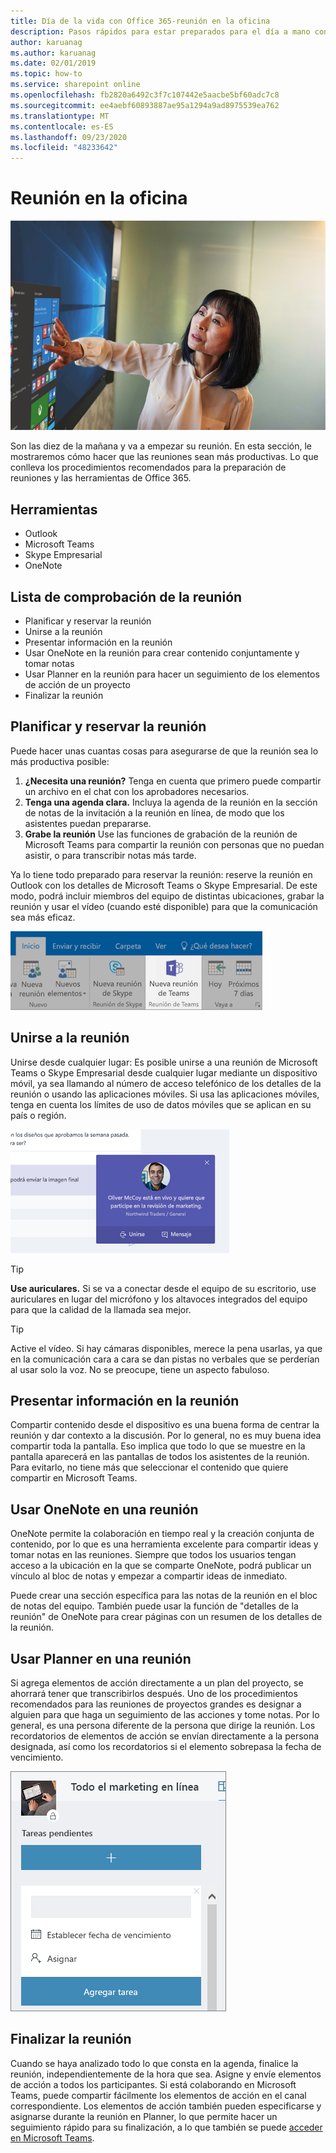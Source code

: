```yaml
---
title: Día de la vida con Office 365-reunión en la oficina
description: Pasos rápidos para estar preparados para el día a mano con Office 365
author: karuanag
ms.author: karuanag
ms.date: 02/01/2019
ms.topic: how-to
ms.service: sharepoint online
ms.openlocfilehash: fb2820a6492c3f7c107442e5aacbe5bf60adc7c8
ms.sourcegitcommit: ee4aebf60893887ae95a1294a9ad8975539ea762
ms.translationtype: MT
ms.contentlocale: es-ES
ms.lasthandoff: 09/23/2020
ms.locfileid: "48233642"
---
```

# <a name="meeting-at-the-office"></a>Reunión en la oficina

![Visual de recorrido](media/ditl_meeting.png)

Son las diez de la mañana y va a empezar su reunión. En esta sección, le mostraremos cómo hacer que las reuniones sean más productivas.  Lo que conlleva los procedimientos recomendados para la preparación de reuniones y las herramientas de Office 365.  

## <a name="tools"></a>Herramientas
- Outlook
- Microsoft Teams
- Skype Empresarial
- OneNote

## <a name="checklist-for-your-meeting"></a>Lista de comprobación de la reunión
- Planificar y reservar la reunión
- Unirse a la reunión
- Presentar información en la reunión
- Usar OneNote en la reunión para crear contenido conjuntamente y tomar notas
- Usar Planner en la reunión para hacer un seguimiento de los elementos de acción de un proyecto
- Finalizar la reunión
 
## <a name="plan-and-book-your-meeting"></a>Planificar y reservar la reunión
Puede hacer unas cuantas cosas para asegurarse de que la reunión sea lo más productiva posible:

1. **¿Necesita una reunión?** Tenga en cuenta que primero puede compartir un archivo en el chat con los aprobadores necesarios.  
1. **Tenga una agenda clara.**  Incluya la agenda de la reunión en la sección de notas de la invitación a la reunión en línea, de modo que los asistentes puedan prepararse.
1. **Grabe la reunión** Use las funciones de grabación de la reunión de Microsoft Teams para compartir la reunión con personas que no puedan asistir, o para transcribir notas más tarde.  

Ya lo tiene todo preparado para reservar la reunión: reserve la reunión en Outlook con los detalles de Microsoft Teams o Skype Empresarial. De este modo, podrá incluir miembros del equipo de distintas ubicaciones, grabar la reunión y usar el vídeo (cuando esté disponible) para que la comunicación sea más eficaz. 

![Teams en Outlook ](media/ditl_teamsoutlook.png)

## <a name="join-a-meeting"></a>Unirse a la reunión
Unirse desde cualquier lugar: Es posible unirse a una reunión de Microsoft Teams o Skype Empresarial desde cualquier lugar mediante un dispositivo móvil, ya sea llamando al número de acceso telefónico de los detalles de la reunión o usando las aplicaciones móviles. Si usa las aplicaciones móviles, tenga en cuenta los límites de uso de datos móviles que se aplican en su país o región.

![Notificación para unirse a una reunión de Teams](media/ditl_teamsjoin.png)

> [!TIP]
> **Use auriculares.** Si se va a conectar desde el equipo de su escritorio, use auriculares en lugar del micrófono y los altavoces integrados del equipo para que la calidad de la llamada sea mejor.

> [!TIP]
> Active el vídeo. Si hay cámaras disponibles, merece la pena usarlas, ya que en la comunicación cara a cara se dan pistas no verbales que se perderían al usar solo la voz. No se preocupe, tiene un aspecto fabuloso. 

## <a name="present-information-in-a-meeting"></a>Presentar información en la reunión
Compartir contenido desde el dispositivo es una buena forma de centrar la reunión y dar contexto a la discusión. Por lo general, no es muy buena idea compartir toda la pantalla. Eso implica que todo lo que se muestre en la pantalla aparecerá en las pantallas de todos los asistentes de la reunión. Para evitarlo, no tiene más que seleccionar el contenido que quiere compartir en Microsoft Teams. 

## <a name="use-onenote-in-a-meeting"></a>Usar OneNote en una reunión
OneNote permite la colaboración en tiempo real y la creación conjunta de contenido, por lo que es una herramienta excelente para compartir ideas y tomar notas en las reuniones. Siempre que todos los usuarios tengan acceso a la ubicación en la que se comparte OneNote, podrá publicar un vínculo al bloc de notas y empezar a compartir ideas de inmediato.

Puede crear una sección específica para las notas de la reunión en el bloc de notas del equipo. También puede usar la función de "detalles de la reunión" de OneNote para crear páginas con un resumen de los detalles de la reunión.

## <a name="use-planner-in-a-meeting"></a>Usar Planner en una reunión
Si agrega elementos de acción directamente a un plan del proyecto, se ahorrará tener que transcribirlos después. Uno de los procedimientos recomendados para las reuniones de proyectos grandes es designar a alguien para que haga un seguimiento de las acciones y tome notas. Por lo general, es una persona diferente de la persona que dirige la reunión. Los recordatorios de elementos de acción se envían directamente a la persona designada, así como los recordatorios si el elemento sobrepasa la fecha de vencimiento. 

![Tarea de Planner](media/ditl_task.png)

## <a name="end-a-meeting"></a>Finalizar la reunión
Cuando se haya analizado todo lo que consta en la agenda, finalice la reunión, independientemente de la hora que sea. Asigne y envíe elementos de acción a todos los participantes. Si está colaborando en Microsoft Teams, puede compartir fácilmente los elementos de acción en el canal correspondiente. Los elementos de acción también pueden especificarse y asignarse durante la reunión en Planner, lo que permite hacer un seguimiento rápido para su finalización, a lo que también se puede [acceder en Microsoft Teams](https://support.office.com/article/use-planner-in-microsoft-teams-62798a9f-e8f7-4722-a700-27dd28a06ee0). 